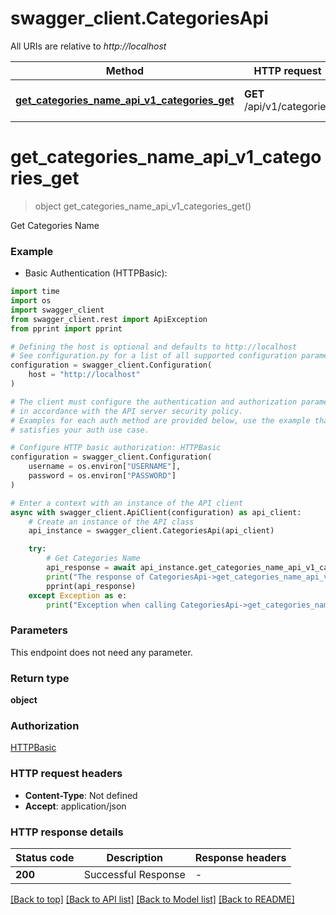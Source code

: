 # swagger_client.CategoriesApi

All URIs are relative to *http://localhost*

Method | HTTP request | Description
------------- | ------------- | -------------
[**get_categories_name_api_v1_categories_get**](CategoriesApi.md#get_categories_name_api_v1_categories_get) | **GET** /api/v1/categories | Get Categories Name


# **get_categories_name_api_v1_categories_get**
> object get_categories_name_api_v1_categories_get()

Get Categories Name

### Example

* Basic Authentication (HTTPBasic):
```python
import time
import os
import swagger_client
from swagger_client.rest import ApiException
from pprint import pprint

# Defining the host is optional and defaults to http://localhost
# See configuration.py for a list of all supported configuration parameters.
configuration = swagger_client.Configuration(
    host = "http://localhost"
)

# The client must configure the authentication and authorization parameters
# in accordance with the API server security policy.
# Examples for each auth method are provided below, use the example that
# satisfies your auth use case.

# Configure HTTP basic authorization: HTTPBasic
configuration = swagger_client.Configuration(
    username = os.environ["USERNAME"],
    password = os.environ["PASSWORD"]
)

# Enter a context with an instance of the API client
async with swagger_client.ApiClient(configuration) as api_client:
    # Create an instance of the API class
    api_instance = swagger_client.CategoriesApi(api_client)

    try:
        # Get Categories Name
        api_response = await api_instance.get_categories_name_api_v1_categories_get()
        print("The response of CategoriesApi->get_categories_name_api_v1_categories_get:\n")
        pprint(api_response)
    except Exception as e:
        print("Exception when calling CategoriesApi->get_categories_name_api_v1_categories_get: %s\n" % e)
```



### Parameters
This endpoint does not need any parameter.

### Return type

**object**

### Authorization

[HTTPBasic](../README.md#HTTPBasic)

### HTTP request headers

 - **Content-Type**: Not defined
 - **Accept**: application/json

### HTTP response details
| Status code | Description | Response headers |
|-------------|-------------|------------------|
**200** | Successful Response |  -  |

[[Back to top]](#) [[Back to API list]](../README.md#documentation-for-api-endpoints) [[Back to Model list]](../README.md#documentation-for-models) [[Back to README]](../README.md)

